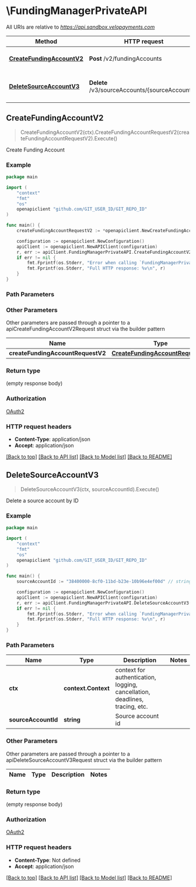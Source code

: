 # \FundingManagerPrivateAPI

All URIs are relative to *https://api.sandbox.velopayments.com*

Method | HTTP request | Description
------------- | ------------- | -------------
[**CreateFundingAccountV2**](FundingManagerPrivateAPI.md#CreateFundingAccountV2) | **Post** /v2/fundingAccounts | Create Funding Account
[**DeleteSourceAccountV3**](FundingManagerPrivateAPI.md#DeleteSourceAccountV3) | **Delete** /v3/sourceAccounts/{sourceAccountId} | Delete a source account by ID



## CreateFundingAccountV2

> CreateFundingAccountV2(ctx).CreateFundingAccountRequestV2(createFundingAccountRequestV2).Execute()

Create Funding Account



### Example

```go
package main

import (
    "context"
    "fmt"
    "os"
    openapiclient "github.com/GIT_USER_ID/GIT_REPO_ID"
)

func main() {
    createFundingAccountRequestV2 := *openapiclient.NewCreateFundingAccountRequestV2("Type_example", "Name_example", "PayorId_example") // CreateFundingAccountRequestV2 |  (optional)

    configuration := openapiclient.NewConfiguration()
    apiClient := openapiclient.NewAPIClient(configuration)
    r, err := apiClient.FundingManagerPrivateAPI.CreateFundingAccountV2(context.Background()).CreateFundingAccountRequestV2(createFundingAccountRequestV2).Execute()
    if err != nil {
        fmt.Fprintf(os.Stderr, "Error when calling `FundingManagerPrivateAPI.CreateFundingAccountV2``: %v\n", err)
        fmt.Fprintf(os.Stderr, "Full HTTP response: %v\n", r)
    }
}
```

### Path Parameters



### Other Parameters

Other parameters are passed through a pointer to a apiCreateFundingAccountV2Request struct via the builder pattern


Name | Type | Description  | Notes
------------- | ------------- | ------------- | -------------
 **createFundingAccountRequestV2** | [**CreateFundingAccountRequestV2**](CreateFundingAccountRequestV2.md) |  | 

### Return type

 (empty response body)

### Authorization

[OAuth2](../README.md#OAuth2)

### HTTP request headers

- **Content-Type**: application/json
- **Accept**: application/json

[[Back to top]](#) [[Back to API list]](../README.md#documentation-for-api-endpoints)
[[Back to Model list]](../README.md#documentation-for-models)
[[Back to README]](../README.md)


## DeleteSourceAccountV3

> DeleteSourceAccountV3(ctx, sourceAccountId).Execute()

Delete a source account by ID



### Example

```go
package main

import (
    "context"
    "fmt"
    "os"
    openapiclient "github.com/GIT_USER_ID/GIT_REPO_ID"
)

func main() {
    sourceAccountId := "38400000-8cf0-11bd-b23e-10b96e4ef00d" // string | Source account id

    configuration := openapiclient.NewConfiguration()
    apiClient := openapiclient.NewAPIClient(configuration)
    r, err := apiClient.FundingManagerPrivateAPI.DeleteSourceAccountV3(context.Background(), sourceAccountId).Execute()
    if err != nil {
        fmt.Fprintf(os.Stderr, "Error when calling `FundingManagerPrivateAPI.DeleteSourceAccountV3``: %v\n", err)
        fmt.Fprintf(os.Stderr, "Full HTTP response: %v\n", r)
    }
}
```

### Path Parameters


Name | Type | Description  | Notes
------------- | ------------- | ------------- | -------------
**ctx** | **context.Context** | context for authentication, logging, cancellation, deadlines, tracing, etc.
**sourceAccountId** | **string** | Source account id | 

### Other Parameters

Other parameters are passed through a pointer to a apiDeleteSourceAccountV3Request struct via the builder pattern


Name | Type | Description  | Notes
------------- | ------------- | ------------- | -------------


### Return type

 (empty response body)

### Authorization

[OAuth2](../README.md#OAuth2)

### HTTP request headers

- **Content-Type**: Not defined
- **Accept**: application/json

[[Back to top]](#) [[Back to API list]](../README.md#documentation-for-api-endpoints)
[[Back to Model list]](../README.md#documentation-for-models)
[[Back to README]](../README.md)

